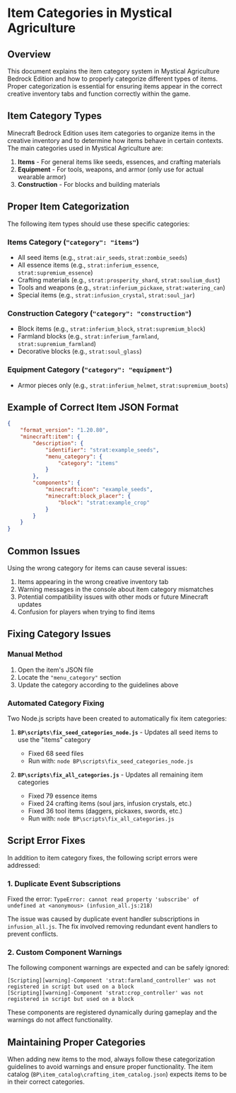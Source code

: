 # Item Categories in Mystical Agriculture

## Overview

This document explains the item category system in Mystical Agriculture Bedrock Edition and how to properly categorize different types of items. Proper categorization is essential for ensuring items appear in the correct creative inventory tabs and function correctly within the game.

## Item Category Types

Minecraft Bedrock Edition uses item categories to organize items in the creative inventory and to determine how items behave in certain contexts. The main categories used in Mystical Agriculture are:

1. **Items** - For general items like seeds, essences, and crafting materials
2. **Equipment** - For tools, weapons, and armor (only use for actual wearable armor)
3. **Construction** - For blocks and building materials

## Proper Item Categorization

The following item types should use these specific categories:

### Items Category (`"category": "items"`)
- All seed items (e.g., `strat:air_seeds`, `strat:zombie_seeds`)
- All essence items (e.g., `strat:inferium_essence`, `strat:supremium_essence`)
- Crafting materials (e.g., `strat:prosperity_shard`, `strat:soulium_dust`)
- Tools and weapons (e.g., `strat:inferium_pickaxe`, `strat:watering_can`)
- Special items (e.g., `strat:infusion_crystal`, `strat:soul_jar`)

### Construction Category (`"category": "construction"`)
- Block items (e.g., `strat:inferium_block`, `strat:supremium_block`)
- Farmland blocks (e.g., `strat:inferium_farmland`, `strat:supremium_farmland`)
- Decorative blocks (e.g., `strat:soul_glass`)

### Equipment Category (`"category": "equipment"`)
- Armor pieces only (e.g., `strat:inferium_helmet`, `strat:supremium_boots`)

## Example of Correct Item JSON Format

```json
{
    "format_version": "1.20.80",
    "minecraft:item": {
        "description": {
            "identifier": "strat:example_seeds",
            "menu_category": {
                "category": "items"
            }
        },
        "components": {
            "minecraft:icon": "example_seeds",
            "minecraft:block_placer": {
                "block": "strat:example_crop"
            }
        }
    }
}
```

## Common Issues

Using the wrong category for items can cause several issues:

1. Items appearing in the wrong creative inventory tab
2. Warning messages in the console about item category mismatches
3. Potential compatibility issues with other mods or future Minecraft updates
4. Confusion for players when trying to find items

## Fixing Category Issues

### Manual Method
1. Open the item's JSON file
2. Locate the `"menu_category"` section
3. Update the category according to the guidelines above

### Automated Category Fixing

Two Node.js scripts have been created to automatically fix item categories:

1. **`BP\scripts\fix_seed_categories_node.js`** - Updates all seed items to use the "items" category
   - Fixed 68 seed files
   - Run with: `node BP\scripts\fix_seed_categories_node.js`

2. **`BP\scripts\fix_all_categories.js`** - Updates all remaining item categories
   - Fixed 79 essence items
   - Fixed 24 crafting items (soul jars, infusion crystals, etc.)
   - Fixed 36 tool items (daggers, pickaxes, swords, etc.)
   - Run with: `node BP\scripts\fix_all_categories.js`

## Script Error Fixes

In addition to item category fixes, the following script errors were addressed:

### 1. Duplicate Event Subscriptions

Fixed the error: `TypeError: cannot read property 'subscribe' of undefined at <anonymous> (infusion_all.js:218)`

The issue was caused by duplicate event handler subscriptions in `infusion_all.js`. The fix involved removing redundant event handlers to prevent conflicts.

### 2. Custom Component Warnings

The following component warnings are expected and can be safely ignored:
```
[Scripting][warning]-Component 'strat:farmland_controller' was not registered in script but used on a block
[Scripting][warning]-Component 'strat:crop_controller' was not registered in script but used on a block
```

These components are registered dynamically during gameplay and the warnings do not affect functionality.

## Maintaining Proper Categories

When adding new items to the mod, always follow these categorization guidelines to avoid warnings and ensure proper functionality. The item catalog (`BP\item_catalog\crafting_item_catalog.json`) expects items to be in their correct categories.
